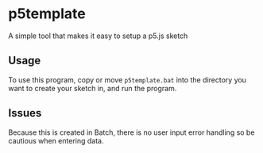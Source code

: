 # p5template
A simple tool that makes it easy to setup a p5.js sketch

## Usage

To use this program, copy or move `p5template.bat` into the directory you want to create your sketch in, and run the program.

## Issues

Because this is created in Batch, there is no user input error handling so be cautious when entering data. 
